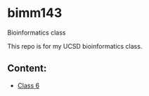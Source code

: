 # bimm143
Bioinformatics class

This repo is for my UCSD bioinformatics class.

## Content: 
- [Class 6]([url](https://github.com/shseradj/bimm143/tree/deb0e00d4ab96032def274b5a441ff6374794f55/class06))

